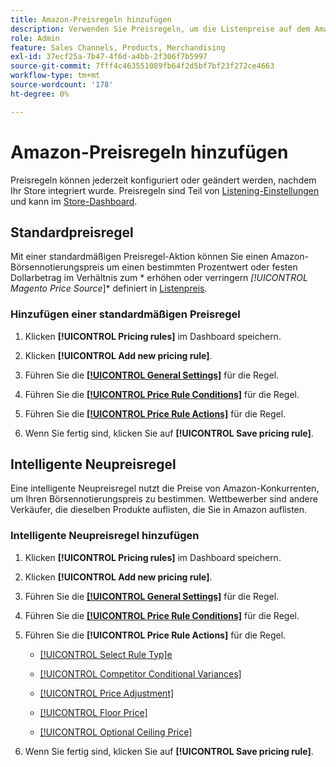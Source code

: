 ```yaml
---
title: Amazon-Preisregeln hinzufügen
description: Verwenden Sie Preisregeln, um die Listenpreise auf dem Amazon Marketplace für Ihren Commerce-Produktkatalog zu verwalten.
role: Admin
feature: Sales Channels, Products, Merchandising
exl-id: 37ecf25a-7b47-4f6d-a4bb-2f306f7b5997
source-git-commit: 7fff4c463551089fb64f2d5bf7bf23f272ce4663
workflow-type: tm+mt
source-wordcount: '178'
ht-degree: 0%

---
```


# Amazon-Preisregeln hinzufügen

Preisregeln können jederzeit konfiguriert oder geändert werden, nachdem Ihr Store integriert wurde. Preisregeln sind Teil von [Listening-Einstellungen](./listing-settings.md) und kann im [Store-Dashboard](./amazon-store-dashboard.md).

## Standardpreisregel

Mit einer standardmäßigen Preisregel-Aktion können Sie einen Amazon-Börsennotierungspreis um einen bestimmten Prozentwert oder festen Dollarbetrag im Verhältnis zum * erhöhen oder verringern *[!UICONTROL Magento Price Source*]* definiert in [Listenpreis](./listing-price.md).

### Hinzufügen einer standardmäßigen Preisregel

1. Klicken **[!UICONTROL Pricing rules]** im Dashboard speichern.

1. Klicken **[!UICONTROL Add new pricing rule]**.

1. Führen Sie die **[[!UICONTROL General Settings]](./pricing-rule-general-settings.md)** für die Regel.

1. Führen Sie die **[[!UICONTROL Price Rule Conditions]](./pricing-rule-conditions.md)** für die Regel.

1. Führen Sie die **[[!UICONTROL Price Rule Actions]](./standard-price-rules.md)** für die Regel.

1. Wenn Sie fertig sind, klicken Sie auf **[!UICONTROL Save pricing rule]**.

## Intelligente Neupreisregel

Eine intelligente Neupreisregel nutzt die Preise von Amazon-Konkurrenten, um Ihren Börsennotierungspreis zu bestimmen. Wettbewerber sind andere Verkäufer, die dieselben Produkte auflisten, die Sie in Amazon auflisten.

### Intelligente Neupreisregel hinzufügen

1. Klicken **[!UICONTROL Pricing rules]** im Dashboard speichern.

1. Klicken **[!UICONTROL Add new pricing rule]**.

1. Führen Sie die **[[!UICONTROL General Settings]](./pricing-rule-general-settings.md)** für die Regel.

1. Führen Sie die **[[!UICONTROL Price Rule Conditions]](./pricing-rule-conditions.md)** für die Regel.

1. Führen Sie die **[!UICONTROL Price Rule Actions]** für die Regel.

   - [[!UICONTROL Select Rule Typ]e](./intelligent-repricing-rules.md)

   - [[!UICONTROL Competitor Conditional Variances]](./competitor-conditional-variances.md)

   - [[!UICONTROL Price Adjustment]](./price-adjustment.md)

   - [[!UICONTROL Floor Price]](./floor-price.md)

   - [[!UICONTROL Optional Ceiling Price]](./optional-ceiling-price.md)

1. Wenn Sie fertig sind, klicken Sie auf **[!UICONTROL Save pricing rule]**.
